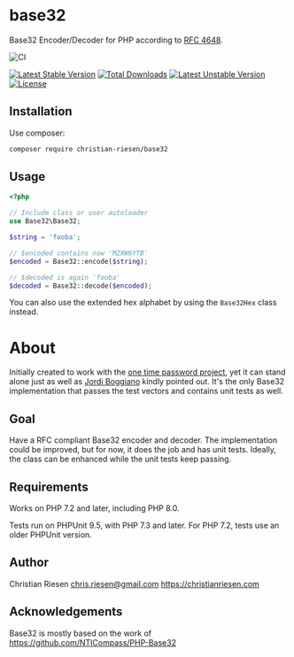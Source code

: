 base32
======

Base32 Encoder/Decoder for PHP according to [RFC 4648](https://tools.ietf.org/html/rfc4648).

![CI](https://github.com/ChristianRiesen/base32/workflows/CI/badge.svg)

[![Latest Stable Version](https://poser.pugx.org/christian-riesen/base32/v/stable.png)](https://packagist.org/packages/christian-riesen/base32) [![Total Downloads](https://poser.pugx.org/christian-riesen/base32/downloads.png)](https://packagist.org/packages/christian-riesen/base32) [![Latest Unstable Version](https://poser.pugx.org/christian-riesen/base32/v/unstable.png)](https://packagist.org/packages/christian-riesen/base32) [![License](https://poser.pugx.org/christian-riesen/base32/license.png)](https://packagist.org/packages/christian-riesen/base32)


Installation
-----

Use composer:

```bash
composer require christian-riesen/base32
```

Usage
-----

```php
<?php

// Include class or user autoloader
use Base32\Base32;

$string = 'fooba';

// $encoded contains now 'MZXW6YTB'
$encoded = Base32::encode($string);

// $decoded is again 'fooba'
$decoded = Base32::decode($encoded);
```

You can also use the extended hex alphabet by using the `Base32Hex` class instead.

About
=====

Initially created to work with the [one time password project](https://github.com/ChristianRiesen/otp), yet it can stand alone just as well as [Jordi Boggiano](https://seld.be/) kindly pointed out. It's the only Base32 implementation that passes the test vectors and contains unit tests as well.

Goal
----
Have a RFC compliant Base32 encoder and decoder. The implementation could be improved, but for now, it does the job and has unit tests. Ideally, the class can be enhanced while the unit tests keep passing.

Requirements
------------

Works on PHP 7.2 and later, including PHP 8.0.

Tests run on PHPUnit 9.5, with PHP 7.3 and later. For PHP 7.2, tests use an older PHPUnit version.

Author
------

Christian Riesen <chris.riesen@gmail.com> https://christianriesen.com

Acknowledgements
----------------

Base32 is mostly based on the work of https://github.com/NTICompass/PHP-Base32
